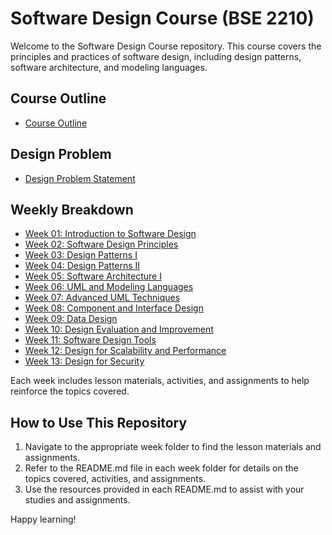 # Software Design Course (BSE 2210)

Welcome to the Software Design Course repository. This course covers the principles and practices of software design, including design patterns, software architecture, and modeling languages.

## Course Outline
- [Course Outline](Course-Outline.md)

## Design Problem
- [Design Problem Statement](Design-Problem.md)

## Weekly Breakdown
- [Week 01: Introduction to Software Design](Week-01/README.md)
- [Week 02: Software Design Principles](Week-02/README.md)
- [Week 03: Design Patterns I](Week-03/README.md)
- [Week 04: Design Patterns II](Week-04/README.md)
- [Week 05: Software Architecture I](Week-05/README.md)
- [Week 06: UML and Modeling Languages](Week-06/README.md)
- [Week 07: Advanced UML Techniques](Week-07/README.md)
- [Week 08: Component and Interface Design](Week-08/README.md)
- [Week 09: Data Design](Week-09/README.md)
- [Week 10: Design Evaluation and Improvement](Week-10/README.md)
- [Week 11: Software Design Tools](Week-11/README.md)
- [Week 12: Design for Scalability and Performance](Week-12/README.md)
- [Week 13: Design for Security](Week-13/README.md)

Each week includes lesson materials, activities, and assignments to help reinforce the topics covered.

## How to Use This Repository
1. Navigate to the appropriate week folder to find the lesson materials and assignments.
2. Refer to the README.md file in each week folder for details on the topics covered, activities, and assignments.
3. Use the resources provided in each README.md to assist with your studies and assignments.

Happy learning!
